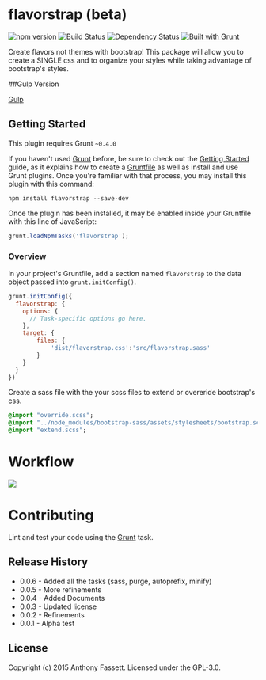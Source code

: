 # flavorstrap (beta)
[![npm version](https://badge.fury.io/js/flavorstrap.svg)](http://badge.fury.io/js/flavorstrap)
[![Build Status](https://travis-ci.org/fassetar/flavorstrap.svg)](https://travis-ci.org/fassetar/flavorstrap)
[![Dependency Status](https://david-dm.org/fassetar/flavorstrap.svg)](https://david-dm.org/fassetar/flavorstrap)
[![Built with Grunt](https://cdn.gruntjs.com/builtwith.png)](http://gruntjs.com/)

Create flavors not themes with bootstrap! This package will allow you to create a SINGLE css and to organize your styles while taking advantage of bootstrap's styles.

##Gulp Version

[Gulp](https://github.com/fassetar/flavorstrap/tree/gulp)

## Getting Started
This plugin requires Grunt `~0.4.0`

If you haven't used [Grunt](http://gruntjs.com/) before, be sure to check out the [Getting Started](http://gruntjs.com/getting-started) guide, as it explains how to create a [Gruntfile](http://gruntjs.com/sample-gruntfile) as well as install and use Grunt plugins. Once you're familiar with that process, you may install this plugin with this command:

```shell
npm install flavorstrap --save-dev
```

Once the plugin has been installed, it may be enabled inside your Gruntfile with this line of JavaScript:

```js
grunt.loadNpmTasks('flavorstrap');
```

### Overview
In your project's Gruntfile, add a section named `flavorstrap` to the data object passed into `grunt.initConfig()`.

```js
grunt.initConfig({
  flavorstrap: {
    options: {
      // Task-specific options go here.
    },
    target: {
		files: {
			'dist/flavorstrap.css':'src/flavorstrap.sass'
		}
    }
  }
})
```

Create a sass file with the your scss files to extend or overeride bootstrap's css.

```flavorstrap.sass
@import "override.scss";
@import "../node_modules/bootstrap-sass/assets/stylesheets/bootstrap.scss"
@import "extend.scss";
```

# Workflow

<img src="https://docs.google.com/drawings/d/1N-ve67CCCUi9YOIZipHALPWvmOc2mHh1oyIkshWAenw/pub?w=960&amp;h=720">

# Contributing
Lint and test your code using the [Grunt](http://gruntjs.com/) task.

## Release History
* 0.0.6 - Added all the tasks (sass, purge, autoprefix, minify)
* 0.0.5 - More refinements
* 0.0.4 - Added Documents
* 0.0.3 - Updated license
* 0.0.2 - Refinements
* 0.0.1 - Alpha test

## License
Copyright (c) 2015 Anthony Fassett. Licensed under the GPL-3.0.
